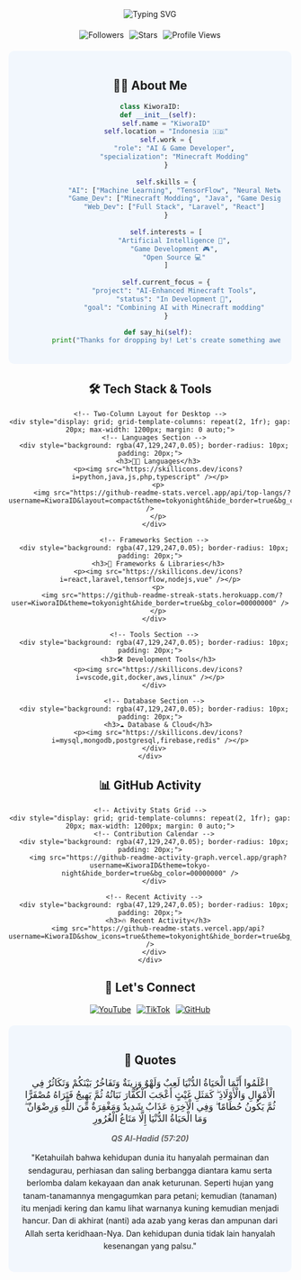 <div align="center">
  <!-- Header Section with Dynamic Text -->
  <div>
    <img src="https://readme-typing-svg.herokuapp.com?font=Fira+Code&size=22&duration=3000&pause=1000&color=2F81F7&center=true&vCenter=true&width=440&lines=AI+Developer;Minecraft+Modder;Full+Stack+Engineer" alt="Typing SVG" />
  </div>

  <!-- Quick Stats Cards - Row 1 -->
  <div style="display: flex; justify-content: center; gap: 10px; margin: 20px 0;">
    <img src="https://img.shields.io/github/followers/KiworaID?style=for-the-badge&color=2F81F7" alt="Followers"/>
    <img src="https://img.shields.io/github/stars/KiworaID?style=for-the-badge&color=2F81F7" alt="Stars"/>
    <img src="https://komarev.com/ghpvc/?username=KiworaID&color=2F81F7&style=for-the-badge&label=PROFILE+VIEWS" alt="Profile Views"/>
  </div>

  <!-- About Me Section -->
  <div style="background: rgba(47,129,247,0.05); border-radius: 10px; padding: 20px; margin: 20px 0;">
    <h2>👨‍💻 About Me</h2>
    
```python
class KiworaID:
    def __init__(self):
        self.name = "KiworaID"
        self.location = "Indonesia 🇮🇩"
        self.work = {
            "role": "AI & Game Developer",
            "specialization": "Minecraft Modding"
        }
        
        self.skills = {
            "AI": ["Machine Learning", "TensorFlow", "Neural Networks"],
            "Game_Dev": ["Minecraft Modding", "Java", "Game Design"],
            "Web_Dev": ["Full Stack", "Laravel", "React"]
        }
        
        self.interests = [
            "Artificial Intelligence 🤖",
            "Game Development 🎮",
            "Open Source 💻"
        ]
        
        self.current_focus = {
            "project": "AI-Enhanced Minecraft Tools",
            "status": "In Development 🚀",
            "goal": "Combining AI with Minecraft modding"
        }

    def say_hi(self):
        print("Thanks for dropping by! Let's create something awesome together! 👋")
```
  </div>

  <!-- Tech Stack Section with Grid Layout -->
  <div style="margin: 20px 0;">
    <h2>🛠️ Tech Stack & Tools</h2>
    
    <!-- Two-Column Layout for Desktop -->
    <div style="display: grid; grid-template-columns: repeat(2, 1fr); gap: 20px; max-width: 1200px; margin: 0 auto;">
      <!-- Languages Section -->
      <div style="background: rgba(47,129,247,0.05); border-radius: 10px; padding: 20px;">
        <h3>👨‍💻 Languages</h3>
        <p><img src="https://skillicons.dev/icons?i=python,java,js,php,typescript" /></p>
        <p>
          <img src="https://github-readme-stats.vercel.app/api/top-langs/?username=KiworaID&layout=compact&theme=tokyonight&hide_border=true&bg_color=00000000" />
        </p>
      </div>
      
      <!-- Frameworks Section -->
      <div style="background: rgba(47,129,247,0.05); border-radius: 10px; padding: 20px;">
        <h3>🚀 Frameworks & Libraries</h3>
        <p><img src="https://skillicons.dev/icons?i=react,laravel,tensorflow,nodejs,vue" /></p>
        <p>
          <img src="https://github-readme-streak-stats.herokuapp.com/?user=KiworaID&theme=tokyonight&hide_border=true&bg_color=00000000" />
        </p>
      </div>
      
      <!-- Tools Section -->
      <div style="background: rgba(47,129,247,0.05); border-radius: 10px; padding: 20px;">
        <h3>🛠️ Development Tools</h3>
        <p><img src="https://skillicons.dev/icons?i=vscode,git,docker,aws,linux" /></p>
      </div>
      
      <!-- Database Section -->
      <div style="background: rgba(47,129,247,0.05); border-radius: 10px; padding: 20px;">
        <h3>☁️ Database & Cloud</h3>
        <p><img src="https://skillicons.dev/icons?i=mysql,mongodb,postgresql,firebase,redis" /></p>
      </div>
    </div>
  </div>

  <!-- GitHub Activity Section -->
  <div style="margin: 20px 0;">
    <h2>📊 GitHub Activity</h2>
    
    <!-- Activity Stats Grid -->
    <div style="display: grid; grid-template-columns: repeat(2, 1fr); gap: 20px; max-width: 1200px; margin: 0 auto;">
      <!-- Contribution Calendar -->
      <div style="background: rgba(47,129,247,0.05); border-radius: 10px; padding: 20px;">
        <img src="https://github-readme-activity-graph.vercel.app/graph?username=KiworaID&theme=tokyo-night&hide_border=true&bg_color=00000000" />
      </div>
      
      <!-- Recent Activity -->
      <div style="background: rgba(47,129,247,0.05); border-radius: 10px; padding: 20px;">
        <h3>🔥 Recent Activity</h3>
        <img src="https://github-readme-stats.vercel.app/api?username=KiworaID&show_icons=true&theme=tokyonight&hide_border=true&bg_color=00000000" />
      </div>
    </div>
  </div>

  <!-- Connect Section with Animated Badges -->
  <div style="margin: 20px 0;">
    <h2>🤝 Let's Connect</h2>
    <p style="display: flex; justify-content: center; gap: 10px; flex-wrap: wrap;">
      <a href="https://www.youtube.com/@kiworaid" target="_blank">
        <img src="https://img.shields.io/badge/YouTube-FF0000?style=for-the-badge&logo=youtube&logoColor=white" alt="YouTube" />
      </a>
      <a href="https://www.tiktok.com/@kiworaid" target="_blank">
        <img src="https://img.shields.io/badge/TikTok-000000?style=for-the-badge&logo=tiktok&logoColor=white" alt="TikTok" />
      </a>
      <a href="https://github.com/KiworaID" target="_blank">
        <img src="https://img.shields.io/badge/GitHub-100000?style=for-the-badge&logo=github&logoColor=white" alt="GitHub" />
      </a>
    </p>
  </div>

  <!-- Quotes Section with Styled Background -->
  <div style="background: rgba(47,129,247,0.05); border-radius: 10px; padding: 20px; margin: 20px 0;">
    <h2>📖 Quotes</h2>
    <p style="font-family: 'Traditional Arabic', serif; font-size: 1.2em; direction: rtl;">
      اعْلَمُوا أَنَّمَا الْحَيَاةُ الدُّنْيَا لَعِبٌ وَلَهْوٌ وَزِينَةٌ وَتَفَاخُرٌ بَيْنَكُمْ وَتَكَاثُرٌ فِي الْأَمْوَالِ وَالْأَوْلَادِ ۖ كَمَثَلِ غَيْثٍ أَعْجَبَ الْكُفَّارَ نَبَاتُهُ ثُمَّ يَهِيجُ فَتَرَاهُ مُصْفَرًّا ثُمَّ يَكُونُ حُطَامًا ۖ وَفِي الْآخِرَةِ عَذَابٌ شَدِيدٌ وَمَغْفِرَةٌ مِّنَ اللَّهِ وَرِضْوَانٌ ۖ وَمَا الْحَيَاةُ الدُّنْيَا إِلَّا مَتَاعُ الْغُرُورِ
    </p>
    <p style="font-style: italic; color: #666;">
      <b>QS Al-Hadid (57:20)</b>
    </p>
    <p style="max-width: 800px; margin: 15px auto; line-height: 1.6;">
      "Ketahuilah bahwa kehidupan dunia itu hanyalah permainan dan sendagurau, perhiasan dan saling berbangga diantara kamu serta berlomba dalam kekayaan dan anak keturunan. Seperti hujan yang tanam-tanamannya mengagumkan para petani; kemudian (tanaman) itu menjadi kering dan kamu lihat warnanya kuning kemudian menjadi hancur. Dan di akhirat (nanti) ada azab yang keras dan ampunan dari Allah serta keridhaan-Nya. Dan kehidupan dunia tidak lain hanyalah kesenangan yang palsu."
    </p>
  </div>
</div>
